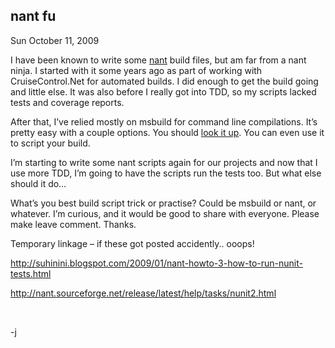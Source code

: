 
nant fu
-------

Sun October 11, 2009

I have been known to write some [nant](http://nant.sourceforge.net/)
build files, but am far from a nant ninja. I started with it some years
ago as part of working with CruiseControl.Net for automated builds. I
did enough to get the build going and little else. It was also before I
really got into TDD, so my scripts lacked tests and coverage reports.

After that, I’ve relied mostly on msbuild for command line compilations.
It’s pretty easy with a couple options. You should [look it
up](http://msdn.microsoft.com/en-us/library/ms164311.aspx). You can even
use it to script your build.

I’m starting to write some nant scripts again for our projects and now
that I use more TDD, I’m going to have the scripts run the tests too.
But what else should it do…

What’s you best build script trick or practise? Could be msbuild or
nant, or whatever. I’m curious, and it would be good to share with
everyone. Please make leave comment. Thanks.

Temporary linkage – if these got posted accidently.. ooops!

<http://suhinini.blogspot.com/2009/01/nant-howto-3-how-to-run-nunit-tests.html>

<http://nant.sourceforge.net/release/latest/help/tasks/nunit2.html>

 

-j
